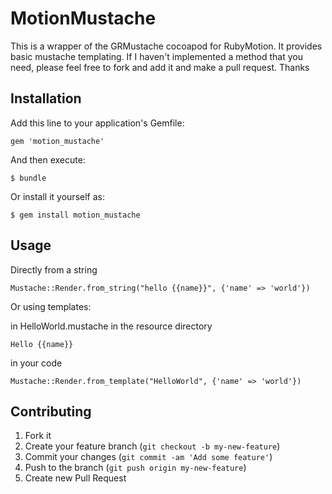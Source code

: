 # MotionMustache

This is a wrapper of the GRMustache cocoapod for RubyMotion.  It provides basic mustache templating.  If I haven't implemented a method that you need, please feel free to fork and add it and make a pull request.  Thanks

## Installation

Add this line to your application's Gemfile:

    gem 'motion_mustache'

And then execute:

    $ bundle

Or install it yourself as:

    $ gem install motion_mustache

## Usage
    
Directly from a string
 
    Mustache::Render.from_string("hello {{name}}", {'name' => 'world'})

Or using templates:

in HelloWorld.mustache in the resource directory

    Hello {{name}}

in your code

    Mustache::Render.from_template("HelloWorld", {'name' => 'world'})

## Contributing

1. Fork it
2. Create your feature branch (`git checkout -b my-new-feature`)
3. Commit your changes (`git commit -am 'Add some feature'`)
4. Push to the branch (`git push origin my-new-feature`)
5. Create new Pull Request
